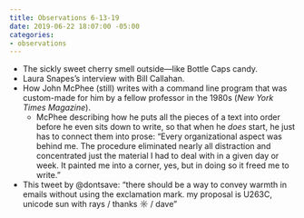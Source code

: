 ```yaml
---
title: Observations 6-13-19
date: 2019-06-22 18:07:00 -05:00
categories:
- observations
---
```


- The sickly sweet cherry smell outside—like Bottle Caps candy.
- Laura Snapes’s interview with Bill Callahan.
- How John McPhee (still) writes with a command line program that was custom-made for him by a fellow professor in the 1980s (*New York Times Magazine*).
	- McPhee describing how he puts all the pieces of a text into order before he even sits down to write, so that when he *does* start, he just has to connect them into prose: “Every organizational aspect was behind me. The procedure eliminated nearly all distraction and concentrated just the material I had to deal with in a given day or week. It painted me into a corner, yes, but in doing so it freed me to write.”
- This tweet by @dontsave: “there should be a way to convey warmth in emails without using the exclamation mark. my proposal is U263C, unicode sun with rays / thanks ☼ / dave”